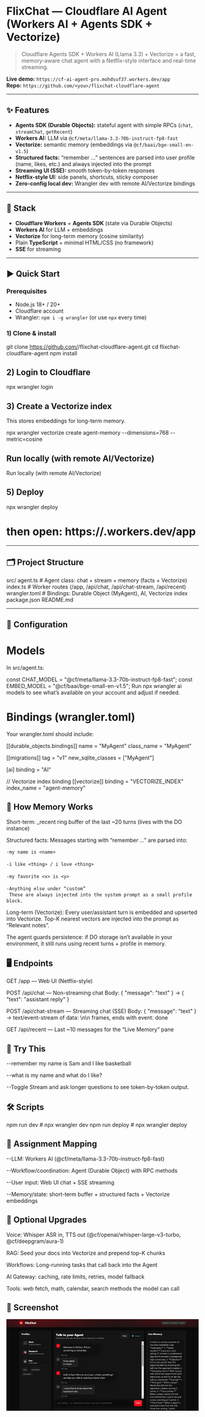 # FlixChat — Cloudflare AI Agent (Workers AI + Agents SDK + Vectorize)

> Cloudflare Agents SDK + Workers AI (Llama 3.3) + Vectorize = a fast, memory-aware chat agent with a Netflix-style interface and real-time streaming.

**Live demo:** `https://cf-ai-agent-pro.mohdsuf37.workers.dev/app`  
**Repo:** `https://github.com/<you>/flixchat-cloudflare-agent`

---

## ✨ Features

- **Agents SDK (Durable Objects):** stateful agent with simple RPCs (`chat`, `streamChat`, `getRecent`)
- **Workers AI:** LLM via `@cf/meta/llama-3.3-70b-instruct-fp8-fast`
- **Vectorize:** semantic memory (embeddings via `@cf/baai/bge-small-en-v1.5`)
- **Structured facts:** “remember …” sentences are parsed into user profile (name, likes, etc.) and always injected into the prompt
- **Streaming UI (SSE):** smooth token-by-token responses
- **Netflix-style UI:** side panels, shortcuts, sticky composer
- **Zero-config local dev:** Wrangler dev with remote AI/Vectorize bindings

---

## 🧱 Stack

- **Cloudflare Workers** + **Agents SDK** (state via Durable Objects)
- **Workers AI** for LLM + embeddings
- **Vectorize** for long-term memory (cosine similarity)
- Plain **TypeScript** + minimal HTML/CSS (no framework)
- **SSE** for streaming

---

## ▶️ Quick Start

### Prerequisites
- Node.js 18+ / 20+
- Cloudflare account
- Wrangler: `npm i -g wrangler` (or use `npx` every time)

### 1) Clone & install

git clone https://github.com/<you>/flixchat-cloudflare-agent.git
cd flixchat-cloudflare-agent
npm install

## 2) Login to Cloudflare

npx wrangler login

## 3) Create a Vectorize index
This stores embeddings for long-term memory.

npx wrangler vectorize create agent-memory --dimensions=768 --metric=cosine

## Run locally (with remote AI/Vectorize)

Run locally (with remote AI/Vectorize)

## 5) Deploy

npx wrangler deploy
# then open: https://<your-app>.workers.dev/app

---

## 🗂 Project Structure

src/
  agent.ts        # Agent class: chat + stream + memory (facts + Vectorize)
  index.ts        # Worker routes (/app, /api/chat, /api/chat-stream, /api/recent)
wrangler.toml     # Bindings: Durable Object (MyAgent), AI, Vectorize index
package.json
README.md

---

## 🔧 Configuration

# Models
In src/agent.ts:

const CHAT_MODEL  = "@cf/meta/llama-3.3-70b-instruct-fp8-fast";
const EMBED_MODEL = "@cf/baai/bge-small-en-v1.5";
Run npx wrangler ai models to see what’s available on your account and adjust if needed.

# Bindings (wrangler.toml)
Your wrangler.toml should include:

[[durable_objects.bindings]]
name = "MyAgent"
class_name = "MyAgent"

[[migrations]]
tag = "v1"
new_sqlite_classes = ["MyAgent"]

[ai]
binding = "AI"

// Vectorize index binding
[[vectorize]]
binding = "VECTORIZE_INDEX"
index_name = "agent-memory"

## 🧠 How Memory Works
Short-term: _recent ring buffer of the last ~20 turns (lives with the DO instance)

Structured facts: Messages starting with “remember …” are parsed into:

    -my name is <name>

    -i like <thing> / i love <thing>

    -my favorite <x> is <y>

    -Anything else under “custom”
     These are always injected into the system prompt as a small profile block.

Long-term (Vectorize): Every user/assistant turn is embedded and upserted into Vectorize. Top-K nearest vectors are injected into the prompt as “Relevant notes”.

The agent guards persistence: if DO storage isn’t available in your environment, it still runs using recent turns + profile in memory.

## 🖥️ Endpoints
GET /app — Web UI (Netflix-style)

POST /api/chat — Non-streaming chat
Body: { "message": "text" } → { "text": "assistant reply" }

POST /api/chat-stream — Streaming chat (SSE)
Body: { "message": "text" } → text/event-stream of data: <token>\n\n frames, ends with event: done

GET /api/recent — Last ~10 messages for the “Live Memory” pane

## 🧪 Try This
--remember my name is Sam and I like basketball

--what is my name and what do I like?

--Toggle Stream and ask longer questions to see token-by-token output.

## 🛠 Scripts
npm run dev      # npx wrangler dev
npm run deploy   # npx wrangler deploy

## 🧭 Assignment Mapping
--LLM: Workers AI (@cf/meta/llama-3.3-70b-instruct-fp8-fast)

--Workflow/coordination: Agent (Durable Object) with RPC methods

--User input: Web UI chat + SSE streaming

--Memory/state: short-term buffer + structured facts + Vectorize embeddings

## 🌟 Optional Upgrades

Voice: Whisper ASR in, TTS out (@cf/openai/whisper-large-v3-turbo, @cf/deepgram/aura-1)

RAG: Seed your docs into Vectorize and prepend top-K chunks

Workflows: Long-running tasks that call back into the Agent

AI Gateway: caching, rate limits, retries, model fallback

Tools: web fetch, math, calendar, search methods the model can call

## 📸 Screenshot
![alt text](<Screenshot 2025-09-27 211815.png>)